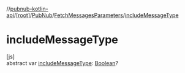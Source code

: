 //[pubnub-kotlin-api](../../../../index.md)/[[root]](../../index.md)/[PubNub](../index.md)/[FetchMessagesParameters](index.md)/[includeMessageType](include-message-type.md)

# includeMessageType

[js]\
abstract var [includeMessageType](include-message-type.md): [Boolean](https://kotlinlang.org/api/latest/jvm/stdlib/kotlin-stdlib/kotlin/-boolean/index.html)?
